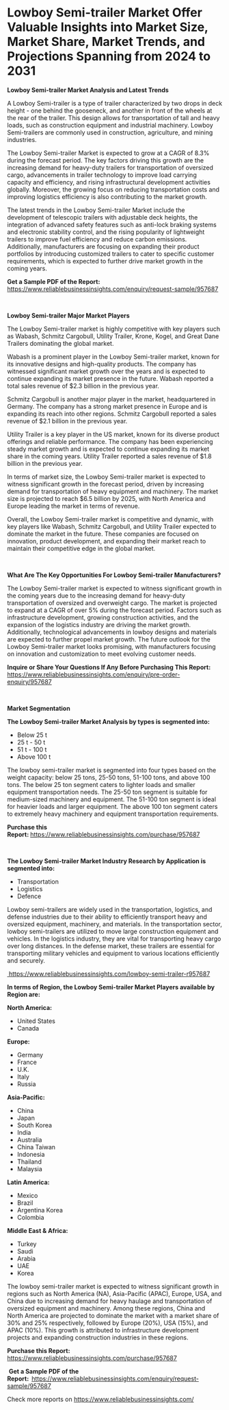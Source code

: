 <p><h1>Lowboy Semi-trailer Market Offer Valuable Insights into Market Size, Market Share, Market Trends, and Projections Spanning from 2024 to 2031</h1></p><p><strong>Lowboy Semi-trailer Market Analysis and Latest Trends</strong></p>
<p><p>A Lowboy Semi-trailer is a type of trailer characterized by two drops in deck height - one behind the gooseneck, and another in front of the wheels at the rear of the trailer. This design allows for transportation of tall and heavy loads, such as construction equipment and industrial machinery. Lowboy Semi-trailers are commonly used in construction, agriculture, and mining industries.</p><p>The Lowboy Semi-trailer Market is expected to grow at a CAGR of 8.3% during the forecast period. The key factors driving this growth are the increasing demand for heavy-duty trailers for transportation of oversized cargo, advancements in trailer technology to improve load carrying capacity and efficiency, and rising infrastructural development activities globally. Moreover, the growing focus on reducing transportation costs and improving logistics efficiency is also contributing to the market growth.</p><p>The latest trends in the Lowboy Semi-trailer Market include the development of telescopic trailers with adjustable deck heights, the integration of advanced safety features such as anti-lock braking systems and electronic stability control, and the rising popularity of lightweight trailers to improve fuel efficiency and reduce carbon emissions. Additionally, manufacturers are focusing on expanding their product portfolios by introducing customized trailers to cater to specific customer requirements, which is expected to further drive market growth in the coming years.</p></p>
<p><strong>Get a Sample PDF of the Report:&nbsp;</strong> <a href="https://www.reliablebusinessinsights.com/enquiry/request-sample/957687">https://www.reliablebusinessinsights.com/enquiry/request-sample/957687</a></p>
<p>&nbsp;</p>
<p><strong>Lowboy Semi-trailer Major Market Players</strong></p>
<p><p>The Lowboy Semi-trailer market is highly competitive with key players such as Wabash, Schmitz Cargobull, Utility Trailer, Krone, Kogel, and Great Dane Trailers dominating the global market.</p><p>Wabash is a prominent player in the Lowboy Semi-trailer market, known for its innovative designs and high-quality products. The company has witnessed significant market growth over the years and is expected to continue expanding its market presence in the future. Wabash reported a total sales revenue of $2.3 billion in the previous year.</p><p>Schmitz Cargobull is another major player in the market, headquartered in Germany. The company has a strong market presence in Europe and is expanding its reach into other regions. Schmitz Cargobull reported a sales revenue of $2.1 billion in the previous year.</p><p>Utility Trailer is a key player in the US market, known for its diverse product offerings and reliable performance. The company has been experiencing steady market growth and is expected to continue expanding its market share in the coming years. Utility Trailer reported a sales revenue of $1.8 billion in the previous year.</p><p>In terms of market size, the Lowboy Semi-trailer market is expected to witness significant growth in the forecast period, driven by increasing demand for transportation of heavy equipment and machinery. The market size is projected to reach $6.5 billion by 2025, with North America and Europe leading the market in terms of revenue.</p><p>Overall, the Lowboy Semi-trailer market is competitive and dynamic, with key players like Wabash, Schmitz Cargobull, and Utility Trailer expected to dominate the market in the future. These companies are focused on innovation, product development, and expanding their market reach to maintain their competitive edge in the global market.</p></p>
<p>&nbsp;</p>
<p><strong>What Are The Key Opportunities For Lowboy Semi-trailer Manufacturers?</strong></p>
<p><p>The Lowboy Semi-trailer market is expected to witness significant growth in the coming years due to the increasing demand for heavy-duty transportation of oversized and overweight cargo. The market is projected to expand at a CAGR of over 5% during the forecast period. Factors such as infrastructure development, growing construction activities, and the expansion of the logistics industry are driving the market growth. Additionally, technological advancements in lowboy designs and materials are expected to further propel market growth. The future outlook for the Lowboy Semi-trailer market looks promising, with manufacturers focusing on innovation and customization to meet evolving customer needs.</p></p>
<p><strong>Inquire or Share Your Questions If Any Before Purchasing This Report:</strong> <a href="https://www.reliablebusinessinsights.com/enquiry/pre-order-enquiry/957687">https://www.reliablebusinessinsights.com/enquiry/pre-order-enquiry/957687</a></p>
<p>&nbsp;</p>
<p><strong>Market Segmentation</strong></p>
<p><strong>The Lowboy Semi-trailer Market Analysis by types is segmented into:</strong></p>
<p><ul><li>Below 25 t</li><li>25 t - 50 t</li><li>51 t - 100 t</li><li>Above 100 t</li></ul></p>
<p><p>The lowboy semi-trailer market is segmented into four types based on the weight capacity: below 25 tons, 25-50 tons, 51-100 tons, and above 100 tons. The below 25 ton segment caters to lighter loads and smaller equipment transportation needs. The 25-50 ton segment is suitable for medium-sized machinery and equipment. The 51-100 ton segment is ideal for heavier loads and larger equipment. The above 100 ton segment caters to extremely heavy machinery and equipment transportation requirements.</p></p>
<p><strong>Purchase this Report:&nbsp;</strong><a href="https://www.reliablebusinessinsights.com/purchase/957687">https://www.reliablebusinessinsights.com/purchase/957687</a></p>
<p>&nbsp;</p>
<p><strong>The Lowboy Semi-trailer Market Industry Research by Application is segmented into:</strong></p>
<p><ul><li>Transportation</li><li>Logistics</li><li>Defence</li></ul></p>
<p><p>Lowboy semi-trailers are widely used in the transportation, logistics, and defense industries due to their ability to efficiently transport heavy and oversized equipment, machinery, and materials. In the transportation sector, lowboy semi-trailers are utilized to move large construction equipment and vehicles. In the logistics industry, they are vital for transporting heavy cargo over long distances. In the defense market, these trailers are essential for transporting military vehicles and equipment to various locations efficiently and securely.</p></p>
<p><a href="https://www.reliablebusinessinsights.com/lowboy-semi-trailer-r957687">&nbsp;https://www.reliablebusinessinsights.com/lowboy-semi-trailer-r957687</a></p>
<p><strong>In terms of Region, the Lowboy Semi-trailer Market Players available by Region are:</strong></p>
<p>
    <p> <strong> North America: </strong>
        <ul>
            <li>United States</li>
            <li>Canada</li>
        </ul>
        </p> 
    <p> <strong> Europe: </strong>
        <ul>
            <li>Germany</li>
            <li>France</li>
            <li>U.K.</li>
            <li>Italy</li>
            <li>Russia</li>
        </ul>
        </p> 
    <p> <strong> Asia-Pacific: </strong>
        <ul>
            <li>China</li>
            <li>Japan</li>
            <li>South Korea</li>
            <li>India</li>
            <li>Australia</li>
            <li>China Taiwan</li>
            <li>Indonesia</li>
            <li>Thailand</li>
            <li>Malaysia</li>
        </ul>
        </p> 
    <p> <strong> Latin America: </strong>
        <ul>
            <li>Mexico</li>
            <li>Brazil</li>
            <li>Argentina Korea</li>
            <li>Colombia</li>
        </ul>
        </p> 
    <p> <strong> Middle East & Africa: </strong>
        <ul>
            <li>Turkey</li>
            <li>Saudi</li>
            <li>Arabia</li>
            <li>UAE</li>
            <li>Korea</li>
        </ul>
    </p>
    </p>
<p><p>The lowboy semi-trailer market is expected to witness significant growth in regions such as North America (NA), Asia-Pacific (APAC), Europe, USA, and China due to increasing demand for heavy haulage and transportation of oversized equipment and machinery. Among these regions, China and North America are projected to dominate the market with a market share of 30% and 25% respectively, followed by Europe (20%), USA (15%), and APAC (10%). This growth is attributed to infrastructure development projects and expanding construction industries in these regions.</p></p>
<p><strong>Purchase this Report: </strong><a href="https://www.reliablebusinessinsights.com/purchase/957687">https://www.reliablebusinessinsights.com/purchase/957687</a></p>
<p>&nbsp;<strong>Get a Sample PDF of the Report:&nbsp;&nbsp;</strong><a href="https://www.reliablebusinessinsights.com/enquiry/request-sample/957687">https://www.reliablebusinessinsights.com/enquiry/request-sample/957687</a></p>
<p><strong></strong></p>
<p>Check more reports on <a href="https://www.reliablebusinessinsights.com/">https://www.reliablebusinessinsights.com/</a></p>